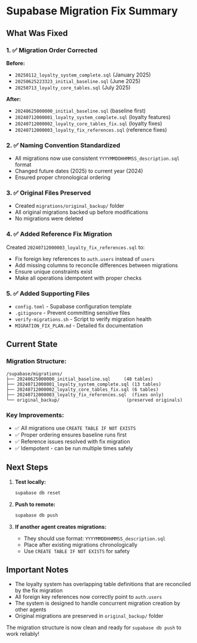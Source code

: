 # Supabase Migration Fix Summary

## What Was Fixed

### 1. ✅ Migration Order Corrected
**Before:**
- `20250112_loyalty_system_complete.sql` (January 2025)
- `20250625223323_initial_baseline.sql` (June 2025) 
- `20250713_loyalty_core_tables.sql` (July 2025)

**After:**
- `20240625000000_initial_baseline.sql` (baseline first)
- `20240712000001_loyalty_system_complete.sql` (loyalty features)
- `20240712000002_loyalty_core_tables_fix.sql` (loyalty fixes)
- `20240712000003_loyalty_fix_references.sql` (reference fixes)

### 2. ✅ Naming Convention Standardized
- All migrations now use consistent `YYYYMMDDHHMMSS_description.sql` format
- Changed future dates (2025) to current year (2024)
- Ensured proper chronological ordering

### 3. ✅ Original Files Preserved
- Created `migrations/original_backup/` folder
- All original migrations backed up before modifications
- No migrations were deleted

### 4. ✅ Added Reference Fix Migration
Created `20240712000003_loyalty_fix_references.sql` to:
- Fix foreign key references to `auth.users` instead of `users`
- Add missing columns to reconcile differences between migrations
- Ensure unique constraints exist
- Make all operations idempotent with proper checks

### 5. ✅ Added Supporting Files
- `config.toml` - Supabase configuration template
- `.gitignore` - Prevent committing sensitive files
- `verify-migrations.sh` - Script to verify migration health
- `MIGRATION_FIX_PLAN.md` - Detailed fix documentation

## Current State

### Migration Structure:
```
/supabase/migrations/
├── 20240625000000_initial_baseline.sql     (48 tables)
├── 20240712000001_loyalty_system_complete.sql (13 tables)
├── 20240712000002_loyalty_core_tables_fix.sql (6 tables)
├── 20240712000003_loyalty_fix_references.sql  (fixes only)
└── original_backup/                         (preserved originals)
```

### Key Improvements:
- ✅ All migrations use `CREATE TABLE IF NOT EXISTS`
- ✅ Proper ordering ensures baseline runs first
- ✅ Reference issues resolved with fix migration
- ✅ Idempotent - can be run multiple times safely

## Next Steps

1. **Test locally:**
   ```bash
   supabase db reset
   ```

2. **Push to remote:**
   ```bash
   supabase db push
   ```

3. **If another agent creates migrations:**
   - They should use format: `YYYYMMDDHHMMSS_description.sql`
   - Place after existing migrations chronologically
   - Use `CREATE TABLE IF NOT EXISTS` for safety

## Important Notes

- The loyalty system has overlapping table definitions that are reconciled by the fix migration
- All foreign key references now correctly point to `auth.users`
- The system is designed to handle concurrent migration creation by other agents
- Original migrations are preserved in `original_backup/` folder

The migration structure is now clean and ready for `supabase db push` to work reliably!
